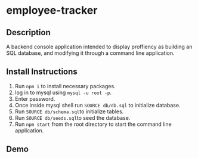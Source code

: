 # employee-tracker

## Description

A backend console application intended to display proffiency as building an SQL database, and modifying it through a command line application. 

## Install Instructions
1. Run `npm i` to install necessary packages. 
2. log in to mysql using `mysql -u root -p`.
3. Enter password.
4. Once inside mysql shell run `SOURCE db/db.sql` to initialize database.
5. Run `SOURCE db/schema.sql`to initialize tables.
6. Run `SOURCE db/seeds.sql`to seed the database. 
7. Run `npm start` from the root directory to start the command line application. 

## Demo 

